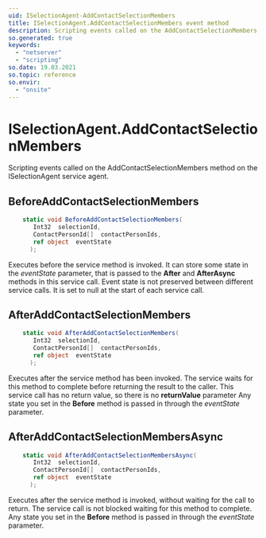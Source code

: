 ```yaml
---
uid: ISelectionAgent-AddContactSelectionMembers
title: ISelectionAgent.AddContactSelectionMembers event method
description: Scripting events called on the AddContactSelectionMembers method on the ISelectionAgent service agent.
so.generated: true
keywords:
  - "netserver"
  - "scripting"
so.date: 19.03.2021
so.topic: reference
so.envir:
  - "onsite"
---
```

# ISelectionAgent.AddContactSelectionMembers

Scripting events called on the <see cref='M:SuperOffice.CRM.Services.ISelectionAgent.AddContactSelectionMembers'>AddContactSelectionMembers</see> method on the <see cref='ISelectionAgent'>ISelectionAgent</see>  service agent.

## BeforeAddContactSelectionMembers
```cs
    static void BeforeAddContactSelectionMembers(
       Int32  selectionId,
       ContactPersonId[]  contactPersonIds,
       ref object  eventState
      );
```
Executes before the service method is invoked.
It can store some state in the *eventState* parameter, that is passed to the **After** and **AfterAsync** methods in this service call.
Event state is not preserved between different service calls. It is set to null at the start of each service call.
## AfterAddContactSelectionMembers
```cs
    static void AfterAddContactSelectionMembers(
       Int32  selectionId,
       ContactPersonId[]  contactPersonIds,
       ref object  eventState
      );
```
Executes after the service method has been invoked. The service waits for this method to complete before returning the result to the caller.
This service call has no return value, so there is no **returnValue** parameter
Any state you set in the **Before** method is passed in through the *eventState* parameter.
## AfterAddContactSelectionMembersAsync
```cs
    static void AfterAddContactSelectionMembersAsync(
       Int32  selectionId,
       ContactPersonId[]  contactPersonIds,
       ref object  eventState
      );
```
Executes after the service method is invoked, without waiting for the call to return.
The service call is not blocked waiting for this method to complete.
Any state you set in the **Before** method is passed in through the *eventState* parameter.

